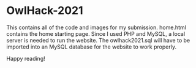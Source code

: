# OwlHack-2021
This contains all of the code and images for my submission. home.html contains the home starting page. Since I used PHP and MySQL, a local server is needed to run the website. The owlhack2021.sql will have to be imported into an MySQL database for the website to work properly. 

Happy reading!
